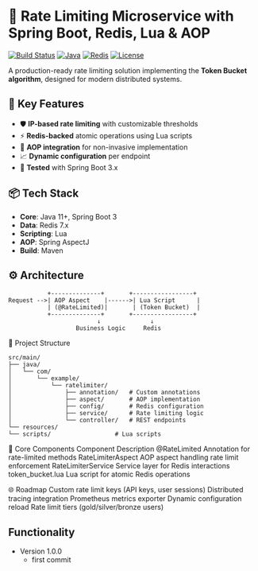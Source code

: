 # 🚀 Rate Limiting Microservice with Spring Boot, Redis, Lua & AOP

[![Build Status](https://img.shields.io/badge/Spring_Boot-3.2.0-green)](https://spring.io/projects/spring-boot)
[![Java](https://img.shields.io/badge/Java-11%2B-blue)](https://www.oracle.com/java/)
[![Redis](https://img.shields.io/badge/Redis-7.0-red)](https://redis.io)
[![License](https://img.shields.io/badge/License-MIT-yellow)](LICENSE)

A production-ready rate limiting solution implementing the **Token Bucket algorithm**, designed for modern distributed systems.

## 🌟 Key Features
- 🛡️ **IP-based rate limiting** with customizable thresholds
- ⚡ **Redis-backed** atomic operations using Lua scripts
- 🔗 **AOP integration** for non-invasive implementation
- 📈 **Dynamic configuration** per endpoint
- 🧪 **Tested** with Spring Boot 3.x

## 📦 Tech Stack
- **Core**: Java 11+, Spring Boot 3
- **Data**: Redis 7.x
- **Scripting**: Lua
- **AOP**: Spring AspectJ
- **Build**: Maven

## ⚙️ Architecture
```plaintext
           +--------------+       +-----------------+
Request -->| AOP Aspect    |------>| Lua Script      |
           | (@RateLimited)|       | (Token Bucket)  |
           +--------------+       +-----------------+
                         ↓              ↓
                   Business Logic     Redis
```

📂 Project Structure
```plaintext
src/main/
├── java/
│   └── com/
│       └── example/
│           └── ratelimiter/
│               ├── annotation/   # Custom annotations
│               ├── aspect/       # AOP implementation
│               ├── config/       # Redis configuration
│               ├── service/      # Rate limiting logic
│               └── controller/   # REST endpoints
└── resources/
└── scripts/                  # Lua scripts
```
🧠 Core Components
Component	Description
@RateLimited	Annotation for rate-limited methods
RateLimiterAspect	AOP aspect handling rate limit enforcement
RateLimiterService	Service layer for Redis interactions
token_bucket.lua	Lua script for atomic Redis operations

🌐 Roadmap
Custom rate limit keys (API keys, user sessions)
Distributed tracing integration
Prometheus metrics exporter
Dynamic configuration reload
Rate limit tiers (gold/silver/bronze users)


## Functionality
- Version 1.0.0
  - first commit
